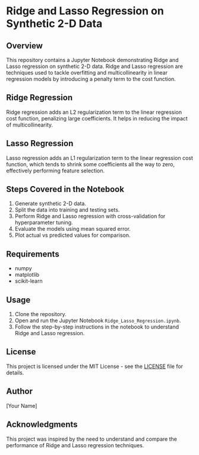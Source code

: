 # Ridge and Lasso Regression on Synthetic 2-D Data

## Overview
This repository contains a Jupyter Notebook demonstrating Ridge and Lasso regression on synthetic 2-D data. Ridge and Lasso regression are techniques used to tackle overfitting and multicollinearity in linear regression models by introducing a penalty term to the cost function.

## Ridge Regression
Ridge regression adds an L2 regularization term to the linear regression cost function, penalizing large coefficients. It helps in reducing the impact of multicollinearity.

## Lasso Regression
Lasso regression adds an L1 regularization term to the linear regression cost function, which tends to shrink some coefficients all the way to zero, effectively performing feature selection.

## Steps Covered in the Notebook
1. Generate synthetic 2-D data.
2. Split the data into training and testing sets.
3. Perform Ridge and Lasso regression with cross-validation for hyperparameter tuning.
4. Evaluate the models using mean squared error.
5. Plot actual vs predicted values for comparison.

## Requirements
- numpy
- matplotlib
- scikit-learn

## Usage
1. Clone the repository.
2. Open and run the Jupyter Notebook `Ridge_Lasso_Regression.ipynb`.
3. Follow the step-by-step instructions in the notebook to understand Ridge and Lasso regression.

## License
This project is licensed under the MIT License - see the [LICENSE](LICENSE) file for details.

## Author
[Your Name]

## Acknowledgments
This project was inspired by the need to understand and compare the performance of Ridge and Lasso regression techniques.
